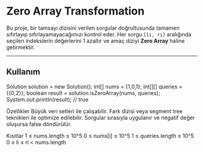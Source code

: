 # Zero Array Transformation

Bu proje, bir tamsayı dizisini verilen sorgular doğrultusunda tamamen sıfırlayıp sıfırlayamayacağımızı kontrol eder. Her sorgu `[li, ri]` aralığında seçilen indekslerin değerlerini 1 azaltır ve amaç diziyi **Zero Array** haline getirmektir.

---

## Kullanım

Solution solution = new Solution();
int[] nums = {1,0,1};
int[][] queries = {{0,2}};
boolean result = solution.isZeroArray(nums, queries);
System.out.println(result); // true

Özellikler
Büyük veri setleri ile çalışabilir.
Fark dizisi veya segment tree teknikleri ile optimize edilebilir.
Sorgular sırasıyla uygulanır ve negatif değer oluşursa false döndürülür.

Kısıtlar
1 ≤ nums.length ≤ 10^5
0 ≤ nums[i] ≤ 10^5
1 ≤ queries.length ≤ 10^5
0 ≤ li ≤ ri < nums.length



